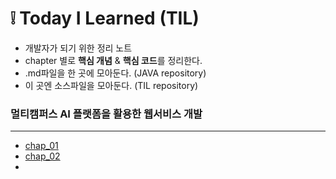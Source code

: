 # :grey_exclamation: Today I Learned (TIL) 

- 개발자가 되기 위한 정리 노트 
- chapter 별로 **핵심 개념** & **핵심 코드**를 정리한다.
- .md파일을 한 곳에 모아둔다. (JAVA repository)
- 이 곳엔 소스파일을 모아둔다. (TIL repository)



### 멀티캠퍼스 AI 플랫폼을 활용한 웹서비스 개발

---

- [chap_01]()
- [chap_02]()
- 